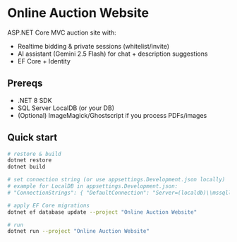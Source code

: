 # Online Auction Website

ASP.NET Core MVC auction site with:
- Realtime bidding & private sessions (whitelist/invite)
- AI assistant (Gemini 2.5 Flash) for chat + description suggestions
- EF Core + Identity

## Prereqs
- .NET 8 SDK
- SQL Server LocalDB (or your DB)
- (Optional) ImageMagick/Ghostscript if you process PDFs/images

## Quick start
```bash
# restore & build
dotnet restore
dotnet build

# set connection string (or use appsettings.Development.json locally)
# example for LocalDB in appsettings.Development.json:
# "ConnectionStrings": { "DefaultConnection": "Server=(localdb)\\mssqllocaldb;Database=AuctionDb;Trusted_Connection=True;MultipleActiveResultSets=true" }

# apply EF Core migrations
dotnet ef database update --project "Online Auction Website"

# run
dotnet run --project "Online Auction Website"
